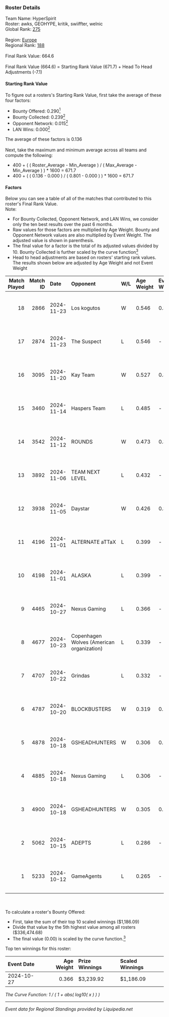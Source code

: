 ### Roster Details<br />
Team Name: HyperSpirit<br />
Roster: awks, GEOHYPE, kritik, swiiffter, welnic<br />
Global Rank: [275](../standings_global.md)<br />
<br />
Region: [Europe]( ../standings_europe.md)<br />
Regional Rank: [188]( ../standings_europe.md)<br />
<br />
Final Rank Value:  664.6<br />
<br />
Final Rank Value (664.6) = Starting Rank Value (671.7) + Head To Head Adjustments (-7.1)<br />

#### Starting Rank Value<br />
To figure out a rosters's Starting Rank Value, first take the average of these four factors:<br />
- Bounty Offered: 0.290[<sup>1</sup>](#table2)
- Bounty Collected: 0.239[<sup>2</sup>](#table1)
- Opponent Network: 0.015[<sup>2</sup>](#table1)
- LAN Wins: 0.000[<sup>2</sup>](#table1)

The average of these factors is 0.136<br />
<br />
Next, take the maximum and minimum average across all teams and compute the following:<br />
- 400 + ( ( Roster_Average - Min_Average ) / ( Max_Average - Min_Average ) ) * 1600 = 671.7
- 400 + ( ( 0.136 - 0.000 ) / ( 0.801 - 0.000 ) ) * 1600 = 671.7


#### Factors<br />
Below you can see a table of all of the matches that contributed to this roster's Final Rank Value.<br />
Note:<br />

- For Bounty Collected, Opponent Network, and LAN Wins, we consider only the ten best results over the past 6 months.
- Raw values for those factors are multiplied by Age Weight. Bounty and Opponent Network values are also multiplied by Event Weight. The adjusted value is shown in parenthesis.
- The final value for a factor is the total of its adjusted values divided by 10. Bounty Collected is further scaled by the curve function[<sup>3</sup>](#curveFunction)
- Head to head adjustments are based on rosters' starting rank values. The results shown below are adjusted by Age Weight and not Event Weight
<span id="table1"></span><br />


| Match Played | Match ID | Date       | Opponent                                  | W/L | Age Weight | Event Weight | Bounty Collected | Opponent Network | LAN Wins  | H2H Adj. | Roster                                   |
| -: | -: | :- | :- | :- | :- | :- | :- | :- | :- | -: | :- |
|           18 |     2866 | 2024-11-23 | Los kogutos                               | W   | 0.546      | 0.372        | 0.032 (0.007)    | 0.527 (0.107)    | 0 (0.000) |    13.60 | awks, GEOHYPE, kritik, swiiffter, welnic |
|           17 |     2874 | 2024-11-23 | The Suspect                               | L   | 0.546      | -            | -                | -                | -         |    -7.31 | awks, GEOHYPE, kritik, swiiffter, welnic |
|           16 |     3095 | 2024-11-20 | Kay Team                                  | W   | 0.527      | 0.372        | 0.000 (0.000)    | 0.050 (0.010)    | 0 (0.000) |     4.71 | awks, GEOHYPE, kritik, swiiffter, welnic |
|           15 |     3460 | 2024-11-14 | Haspers Team                              | L   | 0.485      | -            | -                | -                | -         |    -6.45 | awks, GEOHYPE, kritik, swiiffter, welnic |
|           14 |     3542 | 2024-11-12 | ROUNDS                                    | W   | 0.473      | 0.372        | 0.000 (0.000)    | 0.061 (0.011)    | 0 (0.000) |     4.70 | awks, GEOHYPE, kritik, swiiffter, welnic |
|           13 |     3892 | 2024-11-06 | TEAM NEXT LEVEL                           | L   | 0.432      | -            | -                | -                | -         |    -6.41 | awks, GEOHYPE, kritik, swiiffter, welnic |
|           12 |     3938 | 2024-11-05 | Daystar                                   | W   | 0.426      | 0.372        | 0.000 (0.000)    | 0.135 (0.021)    | 0 (0.000) |     6.38 | awks, GEOHYPE, kritik, swiiffter, welnic |
|           11 |     4196 | 2024-11-01 | ALTERNATE aTTaX                           | L   | 0.399      | -            | -                | -                | -         |    -2.49 | awks, GEOHYPE, kritik, swiiffter, welnic |
|           10 |     4198 | 2024-11-01 | ALASKA                                    | L   | 0.399      | -            | -                | -                | -         |    -1.19 | awks, GEOHYPE, kritik, swiiffter, welnic |
|            9 |     4465 | 2024-10-27 | Nexus Gaming                              | L   | 0.366      | -            | -                | -                | -         |    -0.85 | awks, GEOHYPE, kritik, swiiffter, welnic |
|            8 |     4677 | 2024-10-23 | Copenhagen Wolves (American organization) | L   | 0.339      | -            | -                | -                | -         |    -2.60 | awks, GEOHYPE, kritik, swiiffter, welnic |
|            7 |     4707 | 2024-10-22 | Grindas                                   | L   | 0.332      | -            | -                | -                | -         |    -7.23 | awks, GEOHYPE, kritik, swiiffter, welnic |
|            6 |     4787 | 2024-10-20 | BLOCKBUSTERS                              | W   | 0.319      | 0.143        | 0.001 (0.000)    | 0.029 (0.001)    | 0 (0.000) |     4.30 | awks, GEOHYPE, kritik, swiiffter, welnic |
|            5 |     4878 | 2024-10-18 | GSHEADHUNTERS                             | W   | 0.306      | 0.143        | 0.000 (0.000)    | 0.014 (0.001)    | 0 (0.000) |     1.81 | awks, GEOHYPE, kritik, swiiffter, welnic |
|            4 |     4885 | 2024-10-18 | Nexus Gaming                              | L   | 0.306      | -            | -                | -                | -         |    -0.64 | awks, GEOHYPE, kritik, swiiffter, welnic |
|            3 |     4900 | 2024-10-18 | GSHEADHUNTERS                             | W   | 0.305      | 0.143        | 0.000 (0.000)    | 0.014 (0.001)    | 0 (0.000) |     1.79 | awks, GEOHYPE, kritik, swiiffter, welnic |
|            2 |     5062 | 2024-10-15 | ADEPTS                                    | L   | 0.286      | -            | -                | -                | -         |    -4.39 | awks, GEOHYPE, kritik, swiiffter, welnic |
|            1 |     5233 | 2024-10-12 | GameAgents                                | L   | 0.265      | -            | -                | -                | -         |    -4.82 | awks, GEOHYPE, kritik, swiiffter, welnic |

<br />
<span id="table2"></span><br />
To calculate a roster's Bounty Offered:<br />

- First, take the sum of their top 10 scaled winnings ($1,186.09)
- Divide that value by the 5th highest value among all rosters ($336,474.68)
- The final value (0.00) is scaled by the curve function.[<sup>3</sup>](#curveFunction)

Top ten winnings for this roster:<br />

| Event Date | Age Weight | Prize Winnings | Scaled Winnings |
| :- | -: | :- | :- |
| 2024-10-27 |      0.366 | $3,239.92      | $1,186.09       |


<span id="curveFunction"></span>_The Curve Function: 1 / ( 1 + abs( log10( x ) ) )_<br />

---
_Event data for Regional Standings provided by Liquipedia.net_<br />
